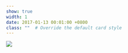 ```yaml
---
show: true
width: 1
date: 2017-01-13 00:01:00 +0800
class: ""  # Override the default card style
---
```

<div>
<img src="{{ 'assets/images/badges/KAUST_badge.png' | relative_url }}" class="img-fluid rounded-xl" >
</div>